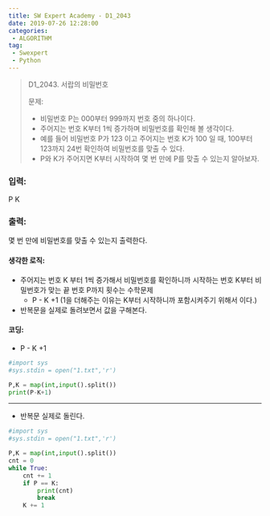 ```yaml
---
title: SW Expert Academy - D1_2043
date: 2019-07-26 12:28:00
categories:
 - ALGORITHM
tag:
 - Swexpert
 - Python
---
```


> D1_2043. 서랍의 비밀번호
>
> 문제:
>
> - 비밀번호 P는 000부터 999까지 번호 중의 하나이다.
> - 주어지는 번호 K부터 1씩 증가하며 비밀번호를 확인해 볼 생각이다.
> - 예를 들어 비밀번호 P가 123 이고 주어지는 번호 K가 100 일 때, 100부터 123까지 24번 확인하여 비밀번호를 맞출 수 있다.
> - P와 K가 주어지면 K부터 시작하여 몇 번 만에 P를 맞출 수 있는지 알아보자.  

### 입력:

P K



### 출력:

몇 번 만에 비밀번호를 맞출 수 있는지 출력한다.



#### 생각한 로직:

- 주어지는 번호 K 부터 1씩 증가해서 비밀번호를 확인하니까 시작하는 번호 K부터 비밀번호가 맞는 끝 번호 P까지 횟수는 수학문제
  - P - K +1 (1을 더해주는 이유는 K부터 시작하니까 포함시켜주기 위해서 이다.)
- 반복문을 실제로 돌려보면서 값을 구해본다.



#### 코딩:

- P - K +1

```python
#import sys
#sys.stdin = open("1.txt",'r')

P,K = map(int,input().split())
print(P-K+1)
```

------

- 반복문 실제로 돌린다.

```python
#import sys
#sys.stdin = open("1.txt",'r')

P,K = map(int,input().split())
cnt = 0
while True:
    cnt += 1
    if P == K:
        print(cnt)
        break
    K += 1
```



[출처]: https://www.swexpertacademy.com/